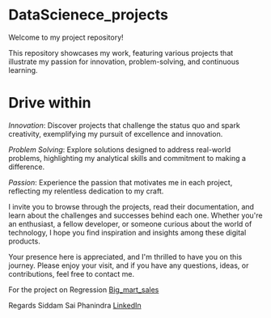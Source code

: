 # DataScienece_projects

Welcome to my project repository! 

This repository showcases my work, featuring various projects that illustrate my passion for innovation, problem-solving, and continuous learning.

# Drive within

*Innovation*: Discover projects that challenge the status quo and spark creativity, exemplifying my pursuit of excellence and innovation.

*Problem Solving*: Explore solutions designed to address real-world problems, highlighting my analytical skills and commitment to making a difference.

*Passion*: Experience the passion that motivates me in each project, reflecting my relentless dedication to my craft.

I invite you to browse through the projects, read their documentation, and learn about the challenges and successes behind each one. Whether you're an enthusiast, a fellow developer, or someone curious about the world of technology, I hope you find inspiration and insights among these digital products.

Your presence here is appreciated, and I'm thrilled to have you on this journey. Please enjoy your visit, and if you have any questions, ideas, or contributions, feel free to contact me.

For the project on Regression [Big_mart_sales](https://github.com/PhaniTHOR/Capstone_Project_1_on_Big_Mart_Scales/tree/main)

Regards Siddam Sai Phanindra  [LinkedIn](https://www.linkedin.com/in/sai-phanindra-siddam-112bb2289)
